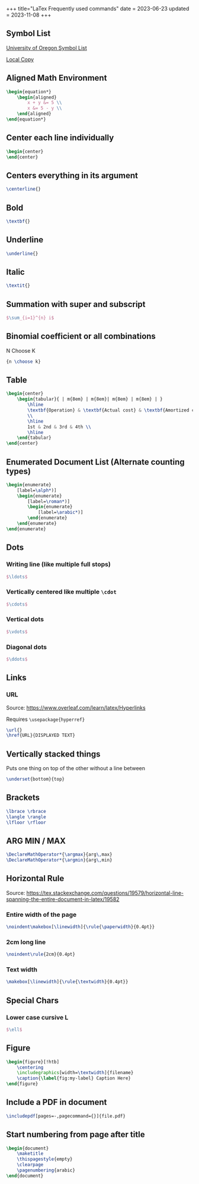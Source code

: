 +++
title="LaTex Frequently used commands"
date = 2023-06-23
updated = 2023-11-08
+++

[//]: # (TODO: Add way to display the latex)

## Symbol List

[University of Oregon Symbol List](https://math.uoregon.edu/wp-content/uploads/2014/12/compsymb-1qyb3zd.pdf)

[Local Copy](University%20of%20Oregon%20Symbol%20List%20-%20compsymb-1qyb3zd.pdf)

## Aligned Math Environment

```latex
\begin{equation*}
    \begin{aligned}
        x + y &= 5 \\
        x &= 5 - y \\
    \end{aligned}
\end{equation*}
```

## Center each line individually

```latex
\begin{center}
\end{center}
```

## Centers everything in its argument

```latex
\centerline{}
```

## Bold

```latex
\textbf{}
```

## Underline

```latex
\underline{}
```

## Italic

```latex
\textit{}
```

## Summation with super and subscript

```latex
$\sum_{i=1}^{n} i$
```

## Binomial coefficient or all combinations

N Choose K

```latex
{n \choose k}
```

## Table

```latex
\begin{center}
    \begin{tabular}{ | m{8em} | m{8em}| m{8em} | m{8em} | }
        \hline
        \textbf{Operation} & \textbf{Actual cost} & \textbf{Amortized cost} & \textbf{Change in bank account}
        \\
        \hline
        1st & 2nd & 3rd & 4th \\
        \hline
    \end{tabular}
\end{center}
```

## Enumerated Document List (Alternate counting types)

```latex
\begin{enumerate}
    [label=\alph*)]
    \begin{enumerate}
        [label=\roman*)]
        \begin{enumerate}
            [label=\arabic*)]
        \end{enumerate}
    \end{enumerate}
\end{enumerate}
```

## Dots

### Writing line (like multiple full stops)

```latex
$\ldots$
```

### Vertically centered like multiple `\cdot`

```latex
$\cdots$
```

### Vertical dots

```latex
$\vdots$
```

### Diagonal dots

```latex
$\ddots$
```

## Links

### URL

Source: <https://www.overleaf.com/learn/latex/Hyperlinks>

Requires `\usepackage{hyperref}`

```latex
\url{}
\href{URL}{DISPLAYED TEXT}
```

## Vertically stacked things

Puts one thing on top of the other without a line between

```latex
\underset{bottom}{top}
```

## Brackets

```latex
\lbrace \rbrace
\langle \rangle
\lfloor \rfloor
```

## ARG MIN / MAX

```latex
\DeclareMathOperator*{\argmax}{arg\,max}
\DeclareMathOperator*{\argmin}{arg\,min}
```

## Horizontal Rule

Source: <https://tex.stackexchange.com/questions/19579/horizontal-line-spanning-the-entire-document-in-latex/19582>

### Entire width of the page

```latex
\noindent\makebox[\linewidth]{\rule{\paperwidth}{0.4pt}}
```

### 2cm long line

```latex
\noindent\rule{2cm}{0.4pt}
```

### Text width

```latex
\makebox[\linewidth]{\rule{\textwidth}{0.4pt}}
```

## Special Chars

### Lower case cursive L

```latex
$\ell$
```

## Figure

```latex
\begin{figure}[!htb]
    \centering
    \includegraphics[width=\textwidth]{filename}
    \caption{\label{fig:my-label} Caption Here}
\end{figure}
```

## Include a PDF in document

```latex
\includepdf[pages=-,pagecommand={}]{file.pdf}
```

## Start numbering from page after title

```latex
\begin{document}
    \maketitle
    \thispagestyle{empty}
    \clearpage
    \pagenumbering{arabic}
\end{document}
```